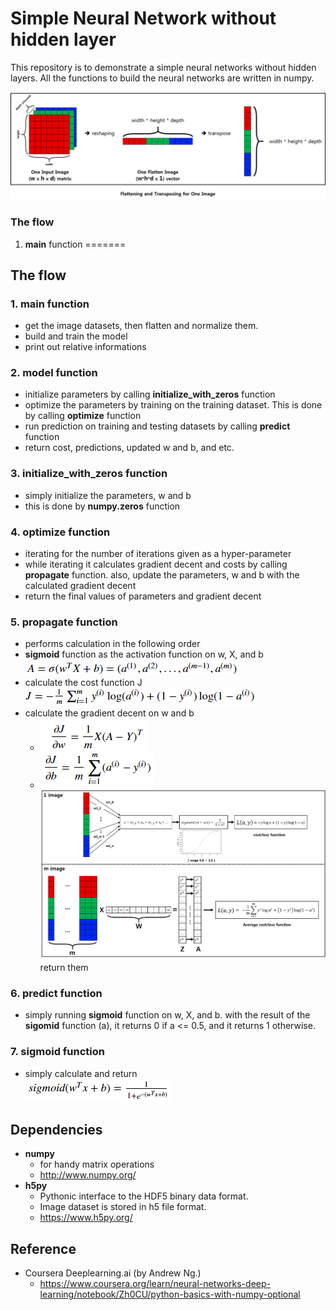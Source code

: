 # Simple Neural Network without hidden layer

This repository is to demonstrate a simple neural networks without hidden layers. All the functions to build the neural networks are written in numpy.

![alt text](/images/capture1.png)

### The flow
1. **main** function
=======
## The flow
### 1. **main** function
 - get the image datasets, then flatten and normalize them.
 - build and train the model
 - print out relative informations
### 2. **model** function
 - initialize parameters by calling **initialize_with_zeros** function
 - optimize the parameters by training on the training dataset. This is done by calling **optimize** function
 - run prediction on training and testing datasets by calling **predict** function
 - return cost, predictions, updated w and b, and etc.
### 3. **initialize_with_zeros** function
 - simply initialize the parameters, w and b
 - this is done by **numpy.zeros** function
### 4. **optimize** function
 - iterating for the number of iterations given as a hyper-parameter
 - while iterating it calculates gradient decent and costs by calling **propagate** function. also, update the parameters, w and b with the calculated gradient decent
 - return the final values of parameters and gradient decent
### 5. **propagate** function
 - performs calculation in the following order
  - **sigmoid** function as the activation function on w, X, and b ![alt text](/images/activatoin.PNG)
  - calculate the cost function J <br/>![alt text](./images/cost.PNG)
  - calculate the gradient decent on w and b
    - ![alt text](/images/dw.png)
    - ![alt text](/images/db.png)
    ![alt text](/images/capture2.png)
return them
### 6. **predict** function
 - simply running **sigmoid** function on w, X, and b. with the result of the **sigomid** function (a), it returns 0 if a <= 0.5, and it returns 1 otherwise.
### 7. **sigmoid** function
 - simply calculate and return <br/>![alt text](./images/sigmoid.PNG)

## Dependencies
- **numpy**
  - for handy matrix operations
  - http://www.numpy.org/
- **h5py**
  - Pythonic interface to the HDF5 binary data format.
  - Image dataset is stored in h5 file format.
  - https://www.h5py.org/

## Reference
- Coursera Deeplearning.ai (by Andrew Ng.)
  - https://www.coursera.org/learn/neural-networks-deep-learning/notebook/Zh0CU/python-basics-with-numpy-optional

